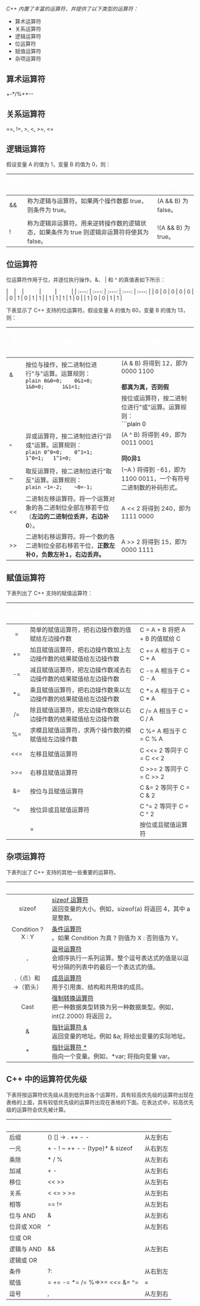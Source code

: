_<font style="color:rgb(51, 51, 51);">C++ 内置了丰富的运算符，并提供了以下类型的运算符：</font>_

+ <font style="color:rgb(51, 51, 51);">算术运算符</font>
+ <font style="color:rgb(51, 51, 51);">关系运算符</font>
+ <font style="color:rgb(51, 51, 51);">逻辑运算符</font>
+ <font style="color:rgb(51, 51, 51);">位运算符</font>
+ <font style="color:rgb(51, 51, 51);">赋值运算符</font>
+ <font style="color:rgb(51, 51, 51);">杂项运算符</font>

## <font style="color:rgb(51, 51, 51);">算术运算符</font>
+-*/%++--

## <font style="color:rgb(51, 51, 51);">关系运算符</font>
==, !=, >,  <, >=, <=

## <font style="color:rgb(51, 51, 51);">逻辑运算符</font>
<font style="color:rgb(51, 51, 51);">假设变量 A 的值为 1，变量 B 的值为 0，则：</font>

| <font style="color:rgb(255, 255, 255);">运算符</font> | <font style="color:rgb(255, 255, 255);">描述</font> | <font style="color:rgb(255, 255, 255);">实例</font> |
| --- | --- | --- |
| <font style="color:rgb(51, 51, 51);">&&</font> | <font style="color:rgb(51, 51, 51);">称为逻辑与运算符。如果两个操作数都 true，则条件为 true。</font> | <font style="color:rgb(51, 51, 51);">(A && B) 为 false。</font> |
| <font style="color:rgb(51, 51, 51);">||</font> | <font style="color:rgb(51, 51, 51);">称为逻辑或运算符。如果两个操作数中有任意一个 true，则条件为 true。</font> | <font style="color:rgb(51, 51, 51);">(A || B) 为 true。</font> |
| <font style="color:rgb(51, 51, 51);">!</font> | <font style="color:rgb(51, 51, 51);">称为逻辑非运算符。用来逆转操作数的逻辑状态，如果条件为 true 则逻辑非运算符将使其为 false。</font> | <font style="color:rgb(51, 51, 51);">!(A && B) 为 true。</font> |


## <font style="color:rgb(51, 51, 51);">位运算符</font>
<font style="color:rgb(51, 51, 51);">位运算符作用于位，并逐位执行操作。&、 | 和 ^ 的真值表如下所示：</font>

| <font style="color:rgb(255, 255, 255);">p</font> | <font style="color:rgb(255, 255, 255);">q</font> | <font style="color:rgb(255, 255, 255);">p & q</font> | <font style="color:rgb(255, 255, 255);">p | q</font> | <font style="color:rgb(255, 255, 255);">p ^ q</font> |
| :---: | :---: | :---: | :---: | :---: |
| <font style="color:rgb(51, 51, 51);">0</font> | <font style="color:rgb(51, 51, 51);">0</font> | <font style="color:rgb(51, 51, 51);">0</font> | <font style="color:rgb(51, 51, 51);">0</font> | <font style="color:rgb(51, 51, 51);">0</font> |
| <font style="color:rgb(51, 51, 51);">0</font> | <font style="color:rgb(51, 51, 51);">1</font> | <font style="color:rgb(51, 51, 51);">0</font> | <font style="color:rgb(51, 51, 51);">1</font> | <font style="color:rgb(51, 51, 51);">1</font> |
| <font style="color:rgb(51, 51, 51);">1</font> | <font style="color:rgb(51, 51, 51);">1</font> | <font style="color:rgb(51, 51, 51);">1</font> | <font style="color:rgb(51, 51, 51);">1</font> | <font style="color:rgb(51, 51, 51);">0</font> |
| <font style="color:rgb(51, 51, 51);">1</font> | <font style="color:rgb(51, 51, 51);">0</font> | <font style="color:rgb(51, 51, 51);">0</font> | <font style="color:rgb(51, 51, 51);">1</font> | <font style="color:rgb(51, 51, 51);">1</font> |


<font style="color:rgb(51, 51, 51);">下表显示了 C++ 支持的位运算符。假设变量 A 的值为 60，变量 B 的值为 13，则：</font>

| <font style="color:rgb(255, 255, 255);">运算符</font> | <font style="color:rgb(255, 255, 255);">描述</font> | <font style="color:rgb(255, 255, 255);">实例</font> |
| --- | --- | --- |
| <font style="color:rgb(51, 51, 51);">&</font> | <font style="color:rgb(51, 51, 51);">按位与操作，按二进制位进行"与"运算。运算规则：</font><br/>```plain 0&0=0;    0&1=0;     1&0=0;      1&1=1; ```  | <font style="color:rgb(51, 51, 51);">(A & B) 将得到 12，即为 0000 1100</font><br/><font style="color:rgb(51, 51, 51);"></font><br/>**<font style="color:rgb(51, 51, 51);">都真为真，否则假</font>** |
| <font style="color:rgb(51, 51, 51);">|</font> | <font style="color:rgb(51, 51, 51);">按位或运算符，按二进制位进行"或"运算。运算规则：</font><br/>```plain 0|0=0;    0|1=1;    1|0=1;     1|1=1; ```  | <font style="color:rgb(51, 51, 51);">(A | B) 将得到 61，即为 0011 1101</font><br/><font style="color:rgb(51, 51, 51);"></font><br/>**<font style="color:rgb(51, 51, 51);">都假为假，否则真</font>** |
| <font style="color:rgb(51, 51, 51);">^</font> | <font style="color:rgb(51, 51, 51);">异或运算符，按二进制位进行"异或"运算。运算规则：</font><br/>```plain 0^0=0;    0^1=1;    1^0=1;   1^1=0; ```  | <font style="color:rgb(51, 51, 51);">(A ^ B) 将得到 49，即为 0011 0001</font><br/><font style="color:rgb(51, 51, 51);"></font><br/>**<font style="color:rgb(51, 51, 51);">同0异1</font>** |
| <font style="color:rgb(51, 51, 51);">~</font> | <font style="color:rgb(51, 51, 51);">取反运算符，按二进制位进行"取反"运算。运算规则：</font><br/>```plain ~1=-2;    ~0=-1; ```  | <font style="color:rgb(51, 51, 51);">(~A ) 将得到 -61，即为 1100 0011，一个有符号二进制数的补码形式。</font> |
| <font style="color:rgb(51, 51, 51);"><<</font> | <font style="color:rgb(51, 51, 51);">二进制左移运算符。将一个运算对象的各二进制位全部左移若干位（</font>**<font style="color:rgb(51, 51, 51);">左边的二进制位丢弃，右边补0</font>**<font style="color:rgb(51, 51, 51);">）。</font> | <font style="color:rgb(51, 51, 51);">A << 2 将得到 240，即为 1111 0000</font> |
| <font style="color:rgb(51, 51, 51);">>></font> | <font style="color:rgb(51, 51, 51);">二进制右移运算符。将一个数的各二进制位全部右移若干位，</font>**<font style="color:rgb(51, 51, 51);">正数左补0，负数左补1，右边丢弃。</font>** | <font style="color:rgb(51, 51, 51);">A >> 2 将得到 15，即为 0000 1111</font> |


## <font style="color:rgb(51, 51, 51);">赋值运算符</font>
<font style="color:rgb(51, 51, 51);">下表列出了 C++ 支持的赋值运算符：</font>

| <font style="color:rgb(255, 255, 255);">运算符</font> | <font style="color:rgb(255, 255, 255);">描述</font> | <font style="color:rgb(255, 255, 255);">实例</font> |
| :---: | :--- | :--- |
| <font style="color:rgb(51, 51, 51);">=</font> | <font style="color:rgb(51, 51, 51);">简单的赋值运算符，把右边操作数的值赋给左边操作数</font> | <font style="color:rgb(51, 51, 51);">C = A + B 将把 A + B 的值赋给 C</font> |
| <font style="color:rgb(51, 51, 51);">+=</font> | <font style="color:rgb(51, 51, 51);">加且赋值运算符，把右边操作数加上左边操作数的结果赋值给左边操作数</font> | <font style="color:rgb(51, 51, 51);">C += A 相当于 C = C + A</font> |
| <font style="color:rgb(51, 51, 51);">-=</font> | <font style="color:rgb(51, 51, 51);">减且赋值运算符，把左边操作数减去右边操作数的结果赋值给左边操作数</font> | <font style="color:rgb(51, 51, 51);">C -= A 相当于 C = C - A</font> |
| <font style="color:rgb(51, 51, 51);">*=</font> | <font style="color:rgb(51, 51, 51);">乘且赋值运算符，把右边操作数乘以左边操作数的结果赋值给左边操作数</font> | <font style="color:rgb(51, 51, 51);">C *= A 相当于 C = C * A</font> |
| <font style="color:rgb(51, 51, 51);">/=</font> | <font style="color:rgb(51, 51, 51);">除且赋值运算符，把左边操作数除以右边操作数的结果赋值给左边操作数</font> | <font style="color:rgb(51, 51, 51);">C /= A 相当于 C = C / A</font> |
| <font style="color:rgb(51, 51, 51);">%=</font> | <font style="color:rgb(51, 51, 51);">求模且赋值运算符，求两个操作数的模赋值给左边操作数</font> | <font style="color:rgb(51, 51, 51);">C %= A 相当于 C = C % A</font> |
| <font style="color:rgb(51, 51, 51);"><<=</font> | <font style="color:rgb(51, 51, 51);">左移且赋值运算符</font> | <font style="color:rgb(51, 51, 51);">C <<= 2 等同于 C = C << 2</font> |
| <font style="color:rgb(51, 51, 51);">>>=</font> | <font style="color:rgb(51, 51, 51);">右移且赋值运算符</font> | <font style="color:rgb(51, 51, 51);">C >>= 2 等同于 C = C >> 2</font> |
| <font style="color:rgb(51, 51, 51);">&=</font> | <font style="color:rgb(51, 51, 51);">按位与且赋值运算符</font> | <font style="color:rgb(51, 51, 51);">C &= 2 等同于 C = C & 2</font> |
| <font style="color:rgb(51, 51, 51);">^=</font> | <font style="color:rgb(51, 51, 51);">按位异或且赋值运算符</font> | <font style="color:rgb(51, 51, 51);">C ^= 2 等同于 C = C ^ 2</font> |
| <font style="color:rgb(51, 51, 51);">|=</font> | <font style="color:rgb(51, 51, 51);">按位或且赋值运算符</font> | <font style="color:rgb(51, 51, 51);">C |= 2 等同于 C = C | 2</font> |


## <font style="color:rgb(51, 51, 51);">杂项运算符</font>
<font style="color:rgb(51, 51, 51);">下表列出了 C++ 支持的其他一些重要的运算符。</font>

| <font style="color:rgb(255, 255, 255);">运算符</font> | <font style="color:rgb(255, 255, 255);">描述</font> |
| :---: | --- |
| <font style="color:rgb(51, 51, 51);">sizeof</font> | [sizeof 运算符](https://www.runoob.com/cplusplus/cpp-sizeof-operator.html)<br/><font style="color:rgb(51, 51, 51);">返回变量的大小。例如，sizeof(a) 将返回 4，其中 a 是整数。</font> |
| <font style="color:rgb(51, 51, 51);">Condition ? X : Y</font> | [条件运算符](https://www.runoob.com/cplusplus/cpp-conditional-operator.html)<br/><font style="color:rgb(51, 51, 51);">。如果 Condition 为真 ? 则值为 X : 否则值为 Y。</font> |
| <font style="color:rgb(51, 51, 51);">,</font> | [逗号运算符](https://www.runoob.com/cplusplus/cpp-comma-operator.html)<br/><font style="color:rgb(51, 51, 51);">会顺序执行一系列运算。整个逗号表达式的值是以逗号分隔的列表中的最后一个表达式的值。</font> |
| <font style="color:rgb(51, 51, 51);">.（点）和 </font><br/><font style="color:rgb(51, 51, 51);">->（箭头）</font> | [成员运算符](https://www.runoob.com/cplusplus/cpp-member-operators.html)<br/><font style="color:rgb(51, 51, 51);">用于引用类、结构和共用体的成员。</font> |
| <font style="color:rgb(51, 51, 51);">Cast</font> | [强制转换运算符](https://www.runoob.com/cplusplus/cpp-casting-operators.html)<br/><font style="color:rgb(51, 51, 51);">把一种数据类型转换为另一种数据类型。例如，int(2.2000) 将返回 2。</font> |
| <font style="color:rgb(51, 51, 51);">&</font> | [指针运算符 &](https://www.runoob.com/cplusplus/cpp-pointer-operators.html)<br/><font style="color:rgb(51, 51, 51);"> </font><font style="color:rgb(51, 51, 51);">返回变量的地址。例如 &a; 将给出变量的实际地址。</font> |
| <font style="color:rgb(51, 51, 51);">*</font> | [指针运算符 *](https://www.runoob.com/cplusplus/cpp-pointer-operators.html)<br/><font style="color:rgb(51, 51, 51);"> </font><font style="color:rgb(51, 51, 51);">指向一个变量。例如，*var; 将指向变量 var。</font> |


## <font style="color:rgb(51, 51, 51);">C++ 中的运算符优先级</font>
<font style="color:rgb(51, 51, 51);">下表将按运算符优先级从高到低列出各个运算符，具有较高优先级的运算符出现在表格的上面，具有较低优先级的运算符出现在表格的下面。在表达式中，较高优先级的运算符会优先被计算。</font>

| <font style="color:rgb(255, 255, 255);">类别 </font> | <font style="color:rgb(255, 255, 255);">运算符 </font> | <font style="color:rgb(255, 255, 255);">结合性 </font> |
| --- | --- | --- |
| <font style="color:rgb(51, 51, 51);">后缀 </font> | <font style="color:rgb(51, 51, 51);">() [] -> . ++ - -  </font> | <font style="color:rgb(51, 51, 51);">从左到右 </font> |
| <font style="color:rgb(51, 51, 51);">一元 </font> | <font style="color:rgb(51, 51, 51);">+ - ! ~ ++ - - (type)* & sizeof </font> | <font style="color:rgb(51, 51, 51);">从右到左 </font> |
| <font style="color:rgb(51, 51, 51);">乘除 </font> | <font style="color:rgb(51, 51, 51);">* / % </font> | <font style="color:rgb(51, 51, 51);">从左到右 </font> |
| <font style="color:rgb(51, 51, 51);">加减 </font> | <font style="color:rgb(51, 51, 51);">+ - </font> | <font style="color:rgb(51, 51, 51);">从左到右 </font> |
| <font style="color:rgb(51, 51, 51);">移位 </font> | <font style="color:rgb(51, 51, 51);"><< >> </font> | <font style="color:rgb(51, 51, 51);">从左到右 </font> |
| <font style="color:rgb(51, 51, 51);">关系 </font> | <font style="color:rgb(51, 51, 51);">< <= > >= </font> | <font style="color:rgb(51, 51, 51);">从左到右 </font> |
| <font style="color:rgb(51, 51, 51);">相等 </font> | <font style="color:rgb(51, 51, 51);">== != </font> | <font style="color:rgb(51, 51, 51);">从左到右 </font> |
| <font style="color:rgb(51, 51, 51);">位与 AND </font> | <font style="color:rgb(51, 51, 51);">& </font> | <font style="color:rgb(51, 51, 51);">从左到右 </font> |
| <font style="color:rgb(51, 51, 51);">位异或 XOR </font> | <font style="color:rgb(51, 51, 51);">^ </font> | <font style="color:rgb(51, 51, 51);">从左到右 </font> |
| <font style="color:rgb(51, 51, 51);">位或 OR </font> | <font style="color:rgb(51, 51, 51);">| </font> | <font style="color:rgb(51, 51, 51);">从左到右 </font> |
| <font style="color:rgb(51, 51, 51);">逻辑与 AND </font> | <font style="color:rgb(51, 51, 51);">&& </font> | <font style="color:rgb(51, 51, 51);">从左到右 </font> |
| <font style="color:rgb(51, 51, 51);">逻辑或 OR </font> | <font style="color:rgb(51, 51, 51);">|| </font> | <font style="color:rgb(51, 51, 51);">从左到右 </font> |
| <font style="color:rgb(51, 51, 51);">条件 </font> | <font style="color:rgb(51, 51, 51);">?: </font> | <font style="color:rgb(51, 51, 51);">从右到左 </font> |
| <font style="color:rgb(51, 51, 51);">赋值 </font> | <font style="color:rgb(51, 51, 51);">= += -= *= /= %=>>= <<= &= ^= |= </font> | <font style="color:rgb(51, 51, 51);">从右到左 </font> |
| <font style="color:rgb(51, 51, 51);">逗号 </font> | <font style="color:rgb(51, 51, 51);">, </font> | <font style="color:rgb(51, 51, 51);">从左到右 </font> |


  



